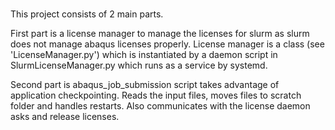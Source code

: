 # 
This project consists of 2 main parts. 

First part is a license manager to manage the licenses for slurm as
slurm does not manage abaqus licenses properly. License manager is a
class (see 'LicenseManager.py') which is instantiated by a daemon script
in SlurmLicenseManager.py which runs as a service by systemd.

Second part is abaqus_job_submission script takes advantage of application checkpointing. Reads the input files, moves files to scratch
folder and handles restarts. Also communicates with the license daemon
asks and release licenses.

